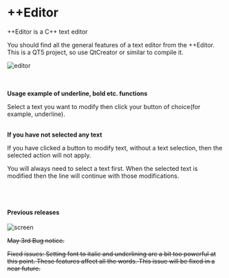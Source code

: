 # ++Editor
++Editor is a C++ text editor


You should find all the general features of a text editor from the ++Editor.
This is a QT5 project, so use QtCreator or similar to compile it.

![editor](https://user-images.githubusercontent.com/29865797/180230738-b1e50da7-5119-41eb-b907-0f7920009b3d.jpg)

</br></br>
<b>Usage example of underline, bold etc. functions</b> 

Select a text you want to modify then click your button of choice(for example, underline).

</br>
<b>If you have not selected any text</b>

If you have clicked a button to modify text, without a text selection, then the selected action will not apply. 

You will always need to select a text first. When the selected text is modified then the line will continue with those modifications. 

</br></br>

#### Previous releases 



![screen](https://user-images.githubusercontent.com/29865797/80926276-f13edf00-8d9e-11ea-8bde-a266883ac6b5.jpg)

<s>May 3rd Bug notice.</s> 

<s>Fixed issues:
Setting font to italic and underlining are a bit too powerful at this point.
These features affect all the words. This issue will be fixed in a near future.</s>

